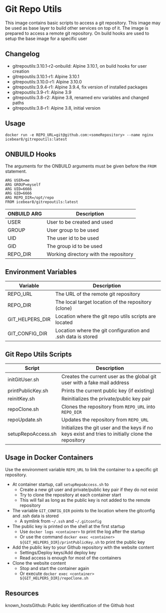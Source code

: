 #   Git Repo Utils

This image contains basic scripts to access a git repository.
This image may be used as base layer to build other services on top of it.
The image is prepared to access a remote git repository.
On build hooks are used to setup the base image for a specific user

##  Changelog
* gitrepoutils:3.10.1-r2-onbuild: Alpine 3.10.1, on build hooks for user creation
* gitrepoutils:3.10.1-r1: Alpine 3.10.1
* gitrepoutils:3.10.0-r1: Alpine 3.10.0
* gitrepoutils:3.9.4-r1: Alpine 3.9.4, fix version of installed packages
* gitrepoutils:3.9-r1: Alpine 3.9
* gitrepoutils:3.8-r2: Alpine 3.8, renamed env variables and changed paths
* gitrepoutils:3.8-r1: Alpine 3.8, initial version

##  Usage
`docker run -e REPO_URL=git@github.com:<someRepository> --name nginx icebear8/gitrepoutils:latest`

## ONBUILD Hooks
The arguments for the ONBUILD arguments must be given before the `FROM` statement.
```
ARG USER=me
ARG GROUP=myself
ARG UID=6666
ARG GID=6666
ARG REPO_DIR=/opt/repo
FROM icebear8/gitrepoutils:latest
```

| ONBUILD ARG | Description                 |
|-            |-                            |
| USER        | User to be created and used |
| GROUP       | User group to be used       |
| UID         | The user id to be used      |
| GID         | The group id to be used     |
| REPO_DIR    | Working directory with the repository |

##  Environment Variables

| Variable        | Description |
|-                |-            |
| REPO_URL        | The URL of the remote git repository |
| REPO_DIR        | The local target location of the repository (clone) |
| GIT_HELPERS_DIR | Location where the git repo utils scripts are located |
| GIT_CONFIG_DIR  | Location where the git configuration and .ssh data is stored |

##  Git Repo Utils Scripts

| Script              | Description |
|-                    |-            |
| initGitUser.sh      | Creates the current user as the global git user with a fake mail address  |
| printPublicKey.sh   | Prints the current public key (if existing)
| reinitKey.sh        | Reinitializes the private/public key pair |
| repoClone.sh        | Clones the repository from `REPO_URL` into `REPO_DIR` |
| repoUpdate.sh       | Updates the repository from `REPO_URL`
| setupRepoAccess.sh  | Initializes the git user and the keys if no keys exist and tries to initially clone the repository  |

##  Usage in Docker Containers
Use the environment variable `REPO_URL` to link the container to a specific git repository.

* At container startup, call `setupRepoAccess.sh` to
  * Create a new git user and private/public key pair if they do not exist
  * Try to clone the repository at each container start
  * This will fail as long as the public key is not added to the remote repository
* The variable `GIT_CONFIG_DIR` points to the location where the gitconfig and .ssh data is stored
  * A symlink from `~/.ssh` and `~/.gitconfig`
* The public key is printed on the shell at the first startup
  * Use `docker logs <container>` to print the log after the startup
  * Or use the command `docker exec <container> ${GIT_HELPERS_DIR}/printPublicKey.sh` to print the public key
* Add the public key to your Github repository with the website content
  * Settings/Deploy keys/Add deploy key
  * Read access is enough for most of the containers
* Clone the website content
  * Stop and start the container again
  * Or execute `docker exec <container> ${GIT_HELPERS_DIR}/repoClone.sh`

##  Resources
known_hostsGithub: Public key identification of the Github host
